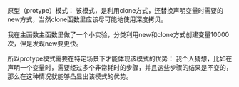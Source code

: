 原型（protype）模式：
该模式，是利用clone方式，还替换声明变量时需要的new方式，当然clone函数里应该尽可能地使用深度拷贝。

我在主函数主函数里做了一个小实验，分类利用new和clone方式创建变量10000次，但是发现new要更快。

所以protype模式需要在特定场景下才能体现该模式的优势：
我个人猜想，比如在声明一个变量时，需要经过多个非常耗时的步骤，并且这些步骤的结果是不变的，
那么在这种情况就能够凸显出该模式的优势。